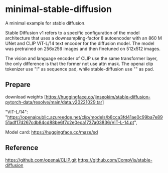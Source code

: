 # minimal-stable-diffusion
A minimal example for stable diffusion.

Stable Diffusion v1 refers to a specific configuration of the model architecture that uses a downsampling-factor 8 autoencoder with an 860 M UNet and CLIP ViT-L/14 text encoder for the diffusion model. The model was pretrained on 256x256 images and then finetuned on 512x512 images.

The vision and language encoder of CLIP use the same transformer layer, the only difference is that the former not use attn mask.
The openai clip tokenizer use "!" as sequence pad, while stable-diffusion use "<endoftext>" as pad.

## Prepare

download weights
[https://huggingface.co/jinseokim/stable-diffusion-pytorch-data/resolve/main/data.v20221029.tar]

"ViT-L/14": "https://openaipublic.azureedge.net/clip/models/b8cca3fd41ae0c99ba7e8951adf17d267cdb84cd88be6f7c2e0eca1737a03836/ViT-L-14.pt",

Model card: https://huggingface.co/maze/sd


## Reference
https://github.com/openai/CLIP.git
https://github.com/CompVis/stable-diffusion
